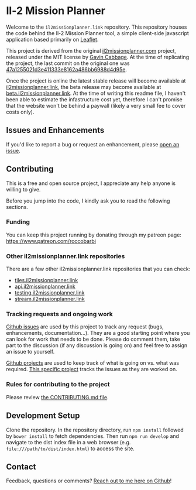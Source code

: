 # Il-2 Mission Planner

Welcome to the `il2missionplanner.link` repository. This repository houses the code behind the Il-2 Mission Planner tool, a simple client-side javascript application based primarily on [Leaflet](http://leafletjs.com/).

This project is derived from the original [il2missionplanner.com](https://github.com/gavincabbage/il2missionplanner.com) project, released under the MIT license by [Gavin Cabbage](https://github.com/gavincabbage). At the time of replicating the project, the last commit on the original one was [47a1255021d3e411333e8162a486bb6988d4d95e](https://github.com/gavincabbage/il2missionplanner.com/commit/47a1255021d3e411333e8162a486bb6988d4d95e).

Once the project is online the latest stable release will become available at [il2missionplanner.link](http://il2missionplanner.link), the beta release may become available at [beta.il2missionplanner.link](http://beta.il2missionplanner.link). At the time of writing this readme file, I haven't been able to estimate the infastructure cost yet, therefore I can't promise that the website won't be behind a paywall (likely a very small fee to cover costs only).

## Issues and Enhancements

If you'd like to report a bug or request an enhancement, please [open an issue](https://github.com/roccobarbi/il2missionplanner.link/issues).

## Contributing

This is a free and open source project, I appreciate any help anyone is willing to give.

Before you jump into the code, I kindly ask you to read the following sections.

### Funding

You can keep this project running by donating through my patreon page: https://www.patreon.com/roccobarbi

### Other il2missionplanner.link repositories

There are a few other il2missionplanner.link repositories that you can check:
- [tiles.il2missionplanner.link](https://github.com/roccobarbi/tiles.il2missionplanner.link)
- [api.il2missionplanner.link](https://github.com/roccobarbi/api.il2missionplanner.link)
- [testing.il2missionplanner.link](https://github.com/roccobarbi/testing.il2missionplanner.link)
- [stream.il2missionplanner.link](https://github.com/roccobarbi/stream.il2missionplanner.link)

### Tracking requests and ongoing work

[Github issues](https://github.com/roccobarbi/il2missionplanner.link/issues) are used by this project to track any request (bugs, enhancements, documentation...). They are a good starting point where you can look for work that needs to be done. Please do comment them, take part to the discussion (if any discussion is going on) and feel free to assign an issue to yourself.

[Github projects](https://github.com/roccobarbi/il2missionplanner.link/projects) are used to keep track of what is going on vs. what was required. [This specific project](https://github.com/roccobarbi/il2missionplanner.link/projects/1) tracks the issues as they are worked on.

### Rules for contributing to the project

Please review [the CONTRIBUTING.md file](./CONTRIBUTING.md).

## Development Setup

Clone the repository. In the repository directory, run `npm install` followed by `bower install` to fetch dependencies. Then run `npm run develop` and navigate to the dist index file in a web browser (e.g. `file:///path/to/dist/index.html`) to access the site.

## Contact

Feedback, questions or comments? [Reach out to me here on Github](https://github.com/roccobarbi)!
